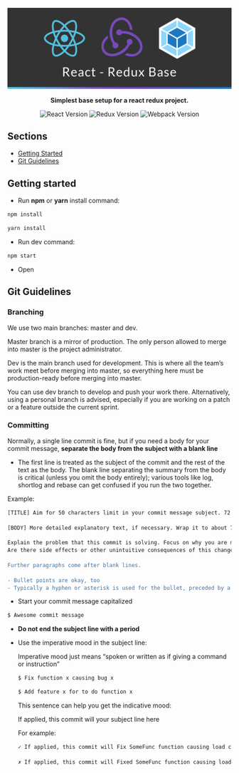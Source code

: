 <!-- Title -->
[![React Redux Base](/.gh-assets/header.jpg)](https://github.com/fviazzi/react-redux-base)

<!-- Header -->
<p align="center">
	<b></b>
	<b>Simplest base setup for a react redux project.</b>
	<br />
</p>

<!-- Badges -->
<p align="center">
	<!-- React -->
	<img alt="React Version" longdesc="Current React Version" src="https://img.shields.io/badge/react-v16.14.0-61DBFB" />
	<!-- React Redux -->
	<img alt="Redux Version" longdesc="Current Redux Version" src="https://img.shields.io/badge/react--redux-v7.2-764abc" />
	<!-- WEbpack -->
	<img alt="Webpack Version" longdesc="Current Webpack Version" src="https://img.shields.io/badge/webpack-v5.2.0-1c78c0" />
</p>

<!-- Body -->
## Sections

- [Getting Started](#getting-started)
- [Git Guidelines](#git-guidelines)

## Getting started

- Run <b>npm</b> or <b>yarn</b> install command:

```sh
npm install
```

```sh
yarn install
```

- Run dev command:

```sh
npm start
```

- Open

## Git Guidelines

### Branching

We use two main branches: master and dev.

Master branch is a mirror of production. The only person allowed to merge into master is the project administrator.

Dev is the main branch used for development. This is where all the team’s work meet before merging into master, so everything here must be production-ready before merging into master.

You can use dev branch to develop and push your work there. Alternatively, using a personal branch is advised, especially if you are working on a patch or a feature outside the current sprint.

### Committing

Normally, a single line commit is fine, but if you need a body for your commit message, <b>separate the body from the subject with a blank line</b>

* The first line is treated as the subject of the commit and the rest of the text as the body. The blank line separating the summary from the body is critical (unless you omit the body entirely); various tools like log, shortlog and rebase can get confused if you run the two together.

Example:

```sh
[TITLE] Aim for 50 characters limit in your commit message subject. 72 is the hard limit.

[BODY] More detailed explanatory text, if necessary. Wrap it to about 72 characters or so.

Explain the problem that this commit is solving. Focus on why you are making this change as opposed to how (the code explains that).
Are there side effects or other unintuitive consequences of this change? Here's the place to explain them.

Further paragraphs come after blank lines.

- Bullet points are okay, too
- Typically a hyphen or asterisk is used for the bullet, preceded by a single space, with blank lines in between, but conventions vary here
```

* Start your commit message capitalized
```sh
$ Awesome commit message
```

* <b>Do not end the subject line with a period</b>

* Use the imperative mood in the subject line:

	Imperative mood just means “spoken or written as if giving a command or instruction”

	```sh
	$ Fix function x causing bug x
	```

	```sh
	$ Add feature x for to do function x
	```

	This sentence can help you get the indicative mood:

	If applied, this commit will your subject line here

	For example:

	```diff
	✓ If applied, this commit will Fix SomeFunc function causing load crash

	✗ If applied, this commit will Fixed SomeFunc function causing load crash
	```